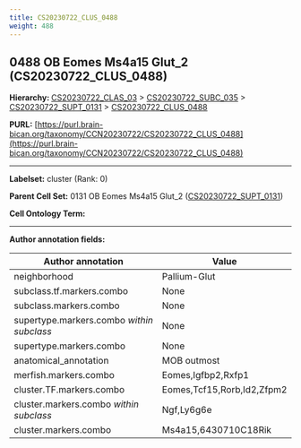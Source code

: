 ```yaml
---
title: CS20230722_CLUS_0488
weight: 488
---
```

## 0488 OB Eomes Ms4a15 Glut_2 (CS20230722_CLUS_0488)
<b>Hierarchy: </b>
[CS20230722_CLAS_03](../CS20230722_CLAS_03) >
[CS20230722_SUBC_035](../CS20230722_SUBC_035) >
[CS20230722_SUPT_0131](../CS20230722_SUPT_0131) >
[CS20230722_CLUS_0488](../CS20230722_CLUS_0488)

**PURL:** [https://purl.brain-bican.org/taxonomy/CCN20230722/CS20230722_CLUS_0488](https://purl.brain-bican.org/taxonomy/CCN20230722/CS20230722_CLUS_0488)

---


**Labelset:** cluster (Rank: 0)

**Parent Cell Set:** 0131 OB Eomes Ms4a15 Glut_2 ([CS20230722_SUPT_0131](../CS20230722_SUPT_0131))



**Cell Ontology Term:** 

[MARKER GENES.]: #


---

[TRANSFERRED ANNOTATIONS.]: #


[AUTHOR ANNOTATION FIELDS.]: #


**Author annotation fields:**

| Author annotation | Value |
|-------------------|-------|
|neighborhood|Pallium-Glut|
|subclass.tf.markers.combo|None|
|subclass.markers.combo|None|
|supertype.markers.combo _within subclass_|None|
|supertype.markers.combo|None|
|anatomical_annotation|MOB outmost|
|merfish.markers.combo|Eomes,Igfbp2,Rxfp1|
|cluster.TF.markers.combo|Eomes,Tcf15,Rorb,Id2,Zfpm2|
|cluster.markers.combo _within subclass_|Ngf,Ly6g6e|
|cluster.markers.combo|Ms4a15,6430710C18Rik|
